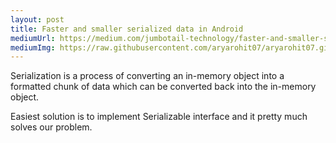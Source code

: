 ```yaml
---
layout: post
title: Faster and smaller serialized data in Android
mediumUrl: https://medium.com/jumbotail-technology/faster-and-smaller-serialized-data-in-android-7c68d32e15fc
mediumImg: https://raw.githubusercontent.com/aryarohit07/aryarohit07.github.io/master/img/android-pref-poster.jpeg
---
```


Serialization is a process of converting an in-memory object into a formatted chunk of data which can be converted back into the in-memory object.

Easiest solution is to implement Serializable interface and it pretty much solves our problem.
